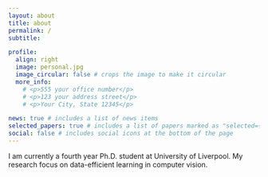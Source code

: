 ```yaml
---
layout: about
title: about
permalink: /
subtitle: 

profile:
  align: right
  image: personal.jpg
  image_circular: false # crops the image to make it circular
  more_info: 
    # <p>555 your office number</p>
    # <p>123 your address street</p>
    # <p>Your City, State 12345</p>

news: true # includes a list of news items
selected_papers: true # includes a list of papers marked as "selected={true}"
social: false # includes social icons at the bottom of the page
---
```

I am currently a fourth year Ph.D. student at University of Liverpool. My research focus on data-efficient learning in computer vision.